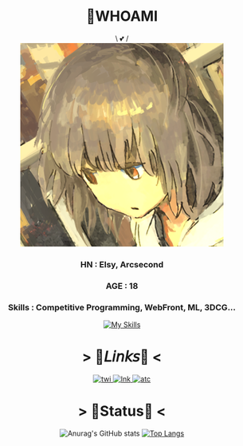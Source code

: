 <div align = "center">
  
  # 🍡WHOAMI 
  \ 💕 / <br> 
  ![icon](https://raw.githubusercontent.com/elsy0111/elsy0111/main/ico.png)
  
  
  ### HN : Elsy, Arcsecond
  ### AGE : 18
  ### Skills : Competitive Programming, WebFront, ML, 3DCG...
  [![My Skills](https://skillicons.dev/icons?i=python,cpp,html,css,vue,tensorflow,arch,neovim,blender,linkedin)](https://skillicons.dev)


  # > 📑𝘓𝘪𝘯𝘬𝘴📑 <

  <a href="https://twitter.com/arcsec_std">
    <img src="https://img.icons8.com/?size=100&id=68193&format=png&color=000000" alt="twi" width="100">
  </a>
  <a href="https://www.linkedin.com/in/kengo-saito-249008313/">
    <img src="https://img.icons8.com/?size=100&id=GIpl4LX6E2xe&format=png&color=000000" alt="lnk" width="100">
  </a>
 <a href="https://atcoder.jp/users/Arcsecond">
  <img src="https://img.atcoder.jp/logo/atcoder/logo_white.png" alt="atc" width="100">
</a>

  # > 🥐Status🥐 <

  ![Anurag's GitHub stats](https://github-readme-stats.vercel.app/api?username=elsy0111&show_icons=true&hide=contribs&theme=radical)
  [![Top Langs](https://github-readme-stats.vercel.app/api/top-langs/?username=elsy0111&layout=compact&theme=radical)](https://github.com/anuraghazra/github-readme-stats)
</div>

